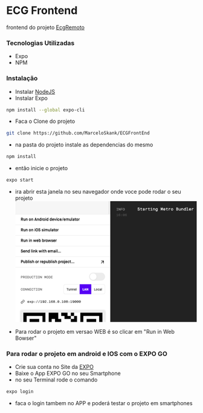 # ECG Frontend

frontend do projeto [EcgRemoto](https://github.com/MarceloSkank/ECGRemote)

### Tecnologias Utilizadas
- Expo
- NPM

### Instalação
- Instalar [NodeJS](https://nodejs.org/en/download/)
- Instalar Expo
```bash
npm install --global expo-cli
```
- Faca o Clone do projeto

```bash
git clone https://github.com/MarceloSkank/ECGFrontEnd
```
- na pasta do projeto instale as dependencias do mesmo
```bash
npm install
```
- então inicie o projeto
```bash
expo start
```
- ira abrir esta janela no seu navegador onde voce pode rodar o seu projeto 
![img.png](./img.png)

- Para rodar o projeto em versao WEB é so clicar em "Run in Web Bowser"

### Para rodar o projeto em android e IOS com o EXPO GO
- Crie sua conta no Site da [EXPO](https://expo.io/)
- Baixe o App EXPO GO no seu Smartphone
- no seu Terminal rode o comando
```bash
expo login
```
- faca o login tambem no APP e poderá testar o projeto em smartphones

